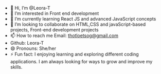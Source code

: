 - 👋 Hi, I’m @Leora-T
- 👀 I’m interested in Front end development
- 🌱 I’m currently learning React JS and advanced JavaScript concepts
- 💞️ I’m looking to collaborate on HTML,CSS and javaScript-based projects, Front-end development projects
- 📫 How to reach me Email: thotloetsog@gmail.com
- Github: Leora-T
- 😄 Pronouns: She/her
- ⚡ Fun fact: I enjoying learning and exploring different coding applications. I am always looking for ways to grow and improve my skills.

<!---
Leora-T/Leora-T is a ✨ special ✨ repository because its `README.md` (this file) appears on your GitHub profile.
You can click the Preview link to take a look at your changes.
--->

